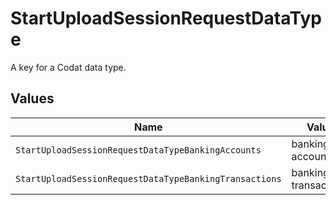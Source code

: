 # StartUploadSessionRequestDataType

A key for a Codat data type.


## Values

| Name                                                   | Value                                                  |
| ------------------------------------------------------ | ------------------------------------------------------ |
| `StartUploadSessionRequestDataTypeBankingAccounts`     | banking-accounts                                       |
| `StartUploadSessionRequestDataTypeBankingTransactions` | banking-transactions                                   |